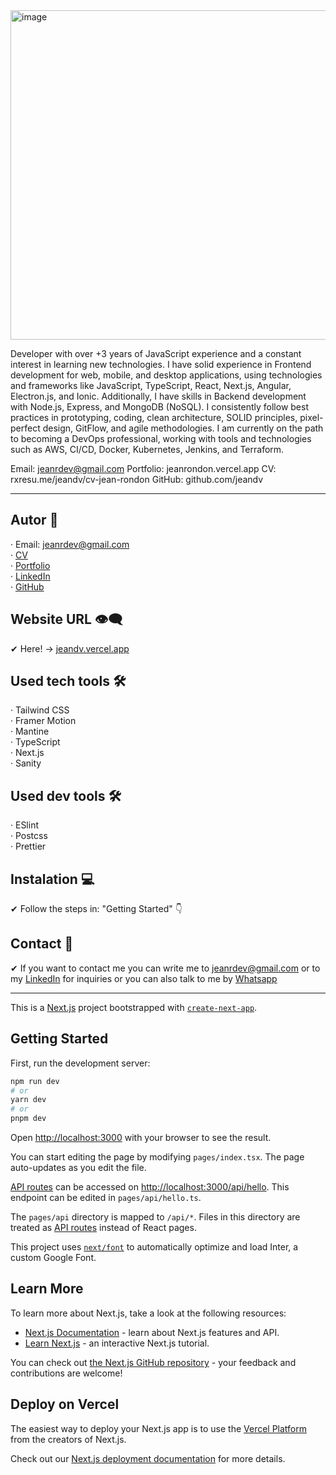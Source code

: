 
<img width="788" height="527" alt="image" src="https://github.com/user-attachments/assets/ab2ac857-ff3d-4c5c-b609-0d22bd64d6d5" />

Developer with over +3 years of JavaScript experience and a constant interest in learning new technologies. I have solid experience in Frontend development for web, mobile, and desktop applications, using technologies and frameworks like JavaScript, TypeScript, React, Next.js, Angular, Electron.js, and Ionic. Additionally, I have skills in Backend development with Node.js, Express, and MongoDB (NoSQL). I consistently follow best practices in prototyping, coding, clean architecture, SOLID principles, pixel-perfect design, GitFlow, and agile methodologies. I am currently on the path to becoming a DevOps professional, working with tools and technologies such as AWS, CI/CD, Docker, Kubernetes, Jenkins, and Terraform.

Email: jeanrdev@gmail.com
Portfolio: jeanrondon.vercel.app
CV: rxresu.me/jeandv/cv-jean-rondon
GitHub: github.com/jeandv

-------------------------------------------------------------------------------------------------------------------------------------------------------------------------------------------------------------------------------------------------------------------------------------------------------------------------------

## Autor 🤠

· Email: jeanrdev@gmail.com <br>
· [CV](https://rxresu.me/jeandv/cv-jean-rondon) <br>
· [Portfolio](https://jeandv.vercel.app) <br>
· [LinkedIn](https://linkedin.com/in/jeandv) <br>
· [GitHub](https://github.com/jeandv) <br>

## Website URL 👁‍🗨

✔ Here! -> [jeandv.vercel.app](https://jeandv.vercel.app)

## Used tech tools 🛠️

· Tailwind CSS <br>
· Framer Motion <br>
· Mantine <br>
· TypeScript <br>
· Next.js <br>
· Sanity <br>

## Used dev tools 🛠️

· ESlint <br>
· Postcss <br>
· Prettier <br>

## Instalation 💻

✔ Follow the steps in: "Getting Started" 👇

## Contact 📧

✔ If you want to contact me you can write me to jeanrdev@gmail.com or to my [LinkedIn](https://www.linkedin.com/in/jeandv/) for inquiries or you can also talk to me by [Whatsapp](https://walink.co/2369d5)

-------------------------------------------------------------------------------------------------------------------------------------------------------------------------------------------------------------------------------------------------------------------------------------------------------------------------------

This is a [Next.js](https://nextjs.org/) project bootstrapped with [`create-next-app`](https://github.com/vercel/next.js/tree/canary/packages/create-next-app).

## Getting Started

First, run the development server:

```bash
npm run dev
# or
yarn dev
# or
pnpm dev
```

Open [http://localhost:3000](http://localhost:3000) with your browser to see the result.

You can start editing the page by modifying `pages/index.tsx`. The page auto-updates as you edit the file.

[API routes](https://nextjs.org/docs/api-routes/introduction) can be accessed on [http://localhost:3000/api/hello](http://localhost:3000/api/hello). This endpoint can be edited in `pages/api/hello.ts`.

The `pages/api` directory is mapped to `/api/*`. Files in this directory are treated as [API routes](https://nextjs.org/docs/api-routes/introduction) instead of React pages.

This project uses [`next/font`](https://nextjs.org/docs/basic-features/font-optimization) to automatically optimize and load Inter, a custom Google Font.

## Learn More

To learn more about Next.js, take a look at the following resources:

- [Next.js Documentation](https://nextjs.org/docs) - learn about Next.js features and API.
- [Learn Next.js](https://nextjs.org/learn) - an interactive Next.js tutorial.

You can check out [the Next.js GitHub repository](https://github.com/vercel/next.js/) - your feedback and contributions are welcome!

## Deploy on Vercel

The easiest way to deploy your Next.js app is to use the [Vercel Platform](https://vercel.com/new?utm_medium=default-template&filter=next.js&utm_source=create-next-app&utm_campaign=create-next-app-readme) from the creators of Next.js.

Check out our [Next.js deployment documentation](https://nextjs.org/docs/deployment) for more details.
